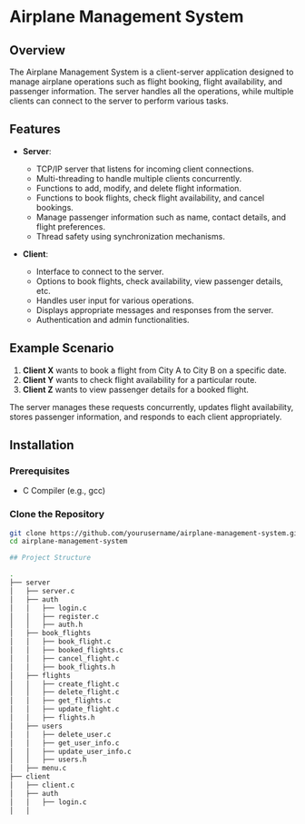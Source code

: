# Airplane Management System

## Overview

The Airplane Management System is a client-server application designed to manage airplane operations such as flight booking, flight availability, and passenger information. The server handles all the operations, while multiple clients can connect to the server to perform various tasks.

## Features

- **Server**:
  - TCP/IP server that listens for incoming client connections.
  - Multi-threading to handle multiple clients concurrently.
  - Functions to add, modify, and delete flight information.
  - Functions to book flights, check flight availability, and cancel bookings.
  - Manage passenger information such as name, contact details, and flight preferences.
  - Thread safety using synchronization mechanisms.

- **Client**:
  - Interface to connect to the server.
  - Options to book flights, check availability, view passenger details, etc.
  - Handles user input for various operations.
  - Displays appropriate messages and responses from the server.
  - Authentication and admin functionalities.

## Example Scenario

1. **Client X** wants to book a flight from City A to City B on a specific date.
2. **Client Y** wants to check flight availability for a particular route.
3. **Client Z** wants to view passenger details for a booked flight.

The server manages these requests concurrently, updates flight availability, stores passenger information, and responds to each client appropriately.

## Installation

### Prerequisites

- C Compiler (e.g., gcc)

### Clone the Repository

```bash
git clone https://github.com/yourusername/airplane-management-system.git
cd airplane-management-system

## Project Structure

.
├── server
│   ├── server.c
│   ├── auth
│   │   ├── login.c
│   │   ├── register.c
│   │   ├── auth.h
│   ├── book_flights
│   │   ├── book_flight.c
│   │   ├── booked_flights.c
│   │   ├── cancel_flight.c
│   │   ├── book_flights.h
│   ├── flights
│   │   ├── create_flight.c
│   │   ├── delete_flight.c
│   │   ├── get_flights.c
│   │   ├── update_flight.c
│   │   ├── flights.h
│   ├── users
│   │   ├── delete_user.c
│   │   ├── get_user_info.c
│   │   ├── update_user_info.c
│   │   ├── users.h
│   ├── menu.c
├── client
│   ├── client.c
│   ├── auth
│   │   ├── login.c
│   │
